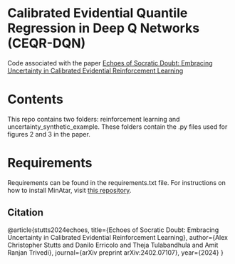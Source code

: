 # Calibrated Evidential Quantile Regression in Deep Q Networks (CEQR-DQN)

Code associated with the paper <a href="https://arxiv.org/abs/2402.07107">Echoes of Socratic Doubt: Embracing Uncertainty in Calibrated Evidential Reinforcement Learning</a>

# Contents

This repo contains two folders: reinforcement learning and uncertainty_synthetic_example. These folders contain the .py files used for figures 2 and 3 in the paper.

# Requirements

Requirements can be found in the requirements.txt file. For instructions on how to install MinAtar, visit <a href="https://github.com/kenjyoung/MinAtar">this repository</a>.

## Citation

  @article{stutts2024echoes,
      title={Echoes of Socratic Doubt: Embracing Uncertainty in Calibrated Evidential Reinforcement Learning}, 
      author={Alex Christopher Stutts and Danilo Erricolo and Theja Tulabandhula and Amit Ranjan Trivedi},
      journal={arXiv preprint arXiv:2402.07107},
      year={2024}
  }
